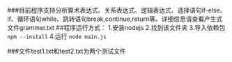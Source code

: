 ###目前程序支持分析算术表达式、关系表达式、逻辑表达式、选择语句if-else、if、循环语句while、跳转语句break,continue,return等。详细信息请查看产生式文件grammer.txt
##程序运行方式：
1.安装nodejs
2.找到该文件夹
3.导入依赖包
```npm --install```
4.运行
```node main.js```

###文件test1.txt和test2.txt为两个测试文件